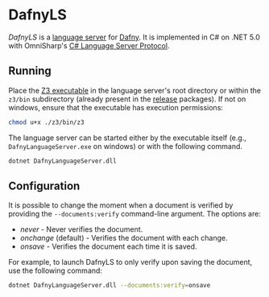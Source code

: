 # DafnyLS

*DafnyLS* is a [language server](https://microsoft.github.io/language-server-protocol/) for [Dafny](https://github.com/dafny-lang/dafny). It is implemented in C# on .NET 5.0 with OmniSharp's [C# Language Server Protocol](https://github.com/OmniSharp/csharp-language-server-protocol).


## Running

Place the [Z3 executable](https://github.com/Z3Prover/z3/releases/tag/Z3-4.8.5) in the language server's root directory or within the `z3/bin` subdirectory (already present in the [release](https://github.com/dafny-lang/dafny/releases) packages). If not on windows, ensure that the executable has execution permissions:

```sh
chmod u+x ./z3/bin/z3
```

The language server can be started either by the executable itself (e.g., `DafnyLanguageServer.exe` on windows) or with the following command.

```sh
dotnet DafnyLanguageServer.dll
```

## Configuration

It is possible to change the moment when a document is verified by providing the `--documents:verify` command-line argument. The options are:

- *never* - Never verifies the document.
- *onchange* (default) - Verifies the document with each change.
- *onsave* - Verifies the document each time it is saved.

For example, to launch DafnyLS to only verify upon saving the document, use the following command:

```sh
dotnet DafnyLanguageServer.dll --documents:verify=onsave
```
